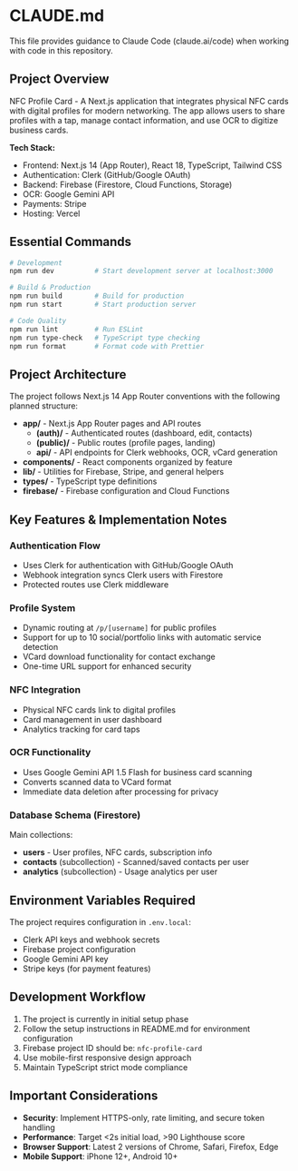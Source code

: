# CLAUDE.md

This file provides guidance to Claude Code (claude.ai/code) when working with code in this repository.

## Project Overview

NFC Profile Card - A Next.js application that integrates physical NFC cards with digital profiles for modern networking. The app allows users to share profiles with a tap, manage contact information, and use OCR to digitize business cards.

**Tech Stack:**
- Frontend: Next.js 14 (App Router), React 18, TypeScript, Tailwind CSS
- Authentication: Clerk (GitHub/Google OAuth)
- Backend: Firebase (Firestore, Cloud Functions, Storage)
- OCR: Google Gemini API
- Payments: Stripe
- Hosting: Vercel

## Essential Commands

```bash
# Development
npm run dev          # Start development server at localhost:3000

# Build & Production
npm run build        # Build for production
npm run start        # Start production server

# Code Quality
npm run lint         # Run ESLint
npm run type-check   # TypeScript type checking
npm run format       # Format code with Prettier
```

## Project Architecture

The project follows Next.js 14 App Router conventions with the following planned structure:

- **app/** - Next.js App Router pages and API routes
  - **(auth)/** - Authenticated routes (dashboard, edit, contacts)
  - **(public)/** - Public routes (profile pages, landing)
  - **api/** - API endpoints for Clerk webhooks, OCR, vCard generation
- **components/** - React components organized by feature
- **lib/** - Utilities for Firebase, Stripe, and general helpers
- **types/** - TypeScript type definitions
- **firebase/** - Firebase configuration and Cloud Functions

## Key Features & Implementation Notes

### Authentication Flow
- Uses Clerk for authentication with GitHub/Google OAuth
- Webhook integration syncs Clerk users with Firestore
- Protected routes use Clerk middleware

### Profile System
- Dynamic routing at `/p/[username]` for public profiles
- Support for up to 10 social/portfolio links with automatic service detection
- VCard download functionality for contact exchange
- One-time URL support for enhanced security

### NFC Integration
- Physical NFC cards link to digital profiles
- Card management in user dashboard
- Analytics tracking for card taps

### OCR Functionality
- Uses Google Gemini API 1.5 Flash for business card scanning
- Converts scanned data to VCard format
- Immediate data deletion after processing for privacy

### Database Schema (Firestore)
Main collections:
- **users** - User profiles, NFC cards, subscription info
- **contacts** (subcollection) - Scanned/saved contacts per user
- **analytics** (subcollection) - Usage analytics per user

## Environment Variables Required

The project requires configuration in `.env.local`:
- Clerk API keys and webhook secrets
- Firebase project configuration
- Google Gemini API key
- Stripe keys (for payment features)

## Development Workflow

1. The project is currently in initial setup phase
2. Follow the setup instructions in README.md for environment configuration
3. Firebase project ID should be: `nfc-profile-card`
4. Use mobile-first responsive design approach
5. Maintain TypeScript strict mode compliance

## Important Considerations

- **Security**: Implement HTTPS-only, rate limiting, and secure token handling
- **Performance**: Target <2s initial load, >90 Lighthouse score
- **Browser Support**: Latest 2 versions of Chrome, Safari, Firefox, Edge
- **Mobile Support**: iPhone 12+, Android 10+